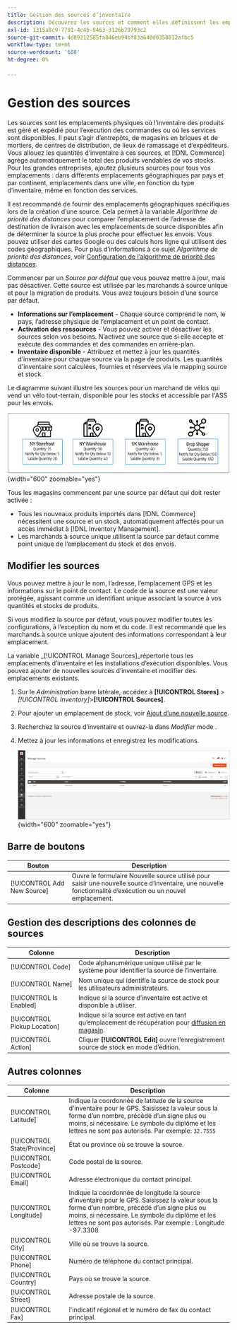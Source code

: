 ```yaml
---
title: Gestion des sources d’inventaire
description: Découvrez les sources et comment elles définissent les emplacements physiques où l’inventaire des produits est géré et expédié pour l’exécution des commandes, ou où les services sont disponibles.
exl-id: 1315a8c9-7791-4c4b-9463-3126b79793c2
source-git-commit: 4d89212585fa846eb94bf83a640d0358812afbc5
workflow-type: tm+mt
source-wordcount: '688'
ht-degree: 0%

---
```


# Gestion des sources

Les sources sont les emplacements physiques où l’inventaire des produits est géré et expédié pour l’exécution des commandes ou où les services sont disponibles. Il peut s’agir d’entrepôts, de magasins en briques et de mortiers, de centres de distribution, de lieux de ramassage et d’expéditeurs. Vous allouez les quantités d’inventaire à ces sources, et [!DNL Commerce] agrège automatiquement le total des produits vendables de vos stocks. Pour les grandes entreprises, ajoutez plusieurs sources pour tous vos emplacements : dans différents emplacements géographiques par pays et par continent, emplacements dans une ville, en fonction du type d’inventaire, même en fonction des services.

Il est recommandé de fournir des emplacements géographiques spécifiques lors de la création d’une source. Cela permet à la variable _Algorithme de priorité des distances_ pour comparer l’emplacement de l’adresse de destination de livraison avec les emplacements de source disponibles afin de déterminer la source la plus proche pour effectuer les envois. Vous pouvez utiliser des cartes Google ou des calculs hors ligne qui utilisent des codes géographiques. Pour plus d’informations à ce sujet _Algorithme de priorité des distances_, voir [Configuration de l’algorithme de priorité des distances](distance-priority-algorithm.md).

Commencer par un _Source par défaut_ que vous pouvez mettre à jour, mais pas désactiver. Cette source est utilisée par les marchands à source unique et pour la migration de produits. Vous avez toujours besoin d’une source par défaut.

- **Informations sur l’emplacement** - Chaque source comprend le nom, le pays, l’adresse physique de l’emplacement et un point de contact.
- **Activation des ressources** - Vous pouvez activer et désactiver les sources selon vos besoins. N’activez une source que si elle accepte et exécute des commandes et des commandes en arrière-plan.
- **Inventaire disponible** - Attribuez et mettez à jour les quantités d’inventaire pour chaque source via la page de produits. Les quantités d&#39;inventaire sont calculées, fournies et réservées via le mapping source et stock.

Le diagramme suivant illustre les sources pour un marchand de vélos qui vend un vélo tout-terrain, disponible pour les stocks et accessible par l&#39;ASS pour les envois.

![Schéma des sources d’exemple](assets/diagram-sources.png){width="600" zoomable="yes"}

Tous les magasins commencent par une source par défaut qui doit rester activée :

- Tous les nouveaux produits importés dans [!DNL Commerce] nécessitent une source et un stock, automatiquement affectés pour un accès immédiat à [!DNL Inventory Management].
- Les marchands à source unique utilisent la source par défaut comme point unique de l’emplacement du stock et des envois.

## Modifier les sources

Vous pouvez mettre à jour le nom, l’adresse, l’emplacement GPS et les informations sur le point de contact. Le code de la source est une valeur protégée, agissant comme un identifiant unique associant la source à vos quantités et stocks de produits.

Si vous modifiez la source par défaut, vous pouvez modifier toutes les configurations, à l’exception du nom et du code. Il est recommandé que les marchands à source unique ajoutent des informations correspondant à leur emplacement.

La variable _[!UICONTROL Manage Sources]_répertorie tous les emplacements d’inventaire et les installations d’exécution disponibles. Vous pouvez ajouter de nouvelles sources d’inventaire et modifier des emplacements existants.

1. Sur le _Administration_ barre latérale, accédez à **[!UICONTROL Stores]** > _[!UICONTROL Inventory]_>**[!UICONTROL Sources]**.

1. Pour ajouter un emplacement de stock, voir [Ajout d’une nouvelle source](sources-add.md).

1. Recherchez la source d’inventaire et ouvrez-la dans _Modifier_ mode .

1. Mettez à jour les informations et enregistrez les modifications.

   ![Gérer les sources](assets/inventory-sources.png){width="600" zoomable="yes"}

## Barre de boutons

| Bouton | Description |
|--|--|
| [!UICONTROL Add New Source] | Ouvre le formulaire Nouvelle source utilisé pour saisir une nouvelle source d’inventaire, une nouvelle fonctionnalité d’exécution ou un nouvel emplacement. |

## Gestion des descriptions des colonnes de sources

| Colonne | Description |
|--|--|
| [!UICONTROL Code] | Code alphanumérique unique utilisé par le système pour identifier la source de l’inventaire. |
| [!UICONTROL Name] | Nom unique qui identifie la source de stock pour les utilisateurs administrateurs. |
| [!UICONTROL Is Enabled] | Indique si la source d’inventaire est active et disponible à utiliser. |
| [!UICONTROL Pickup Location] | Indique si la source est active en tant qu’emplacement de récupération pour [diffusion en magasin](../stores-purchase/shipping-in-store-delivery.md). |
| [!UICONTROL Action] | Cliquer **[!UICONTROL Edit]** ouvre l’enregistrement source de stock en mode d’édition. |

## Autres colonnes

| Colonne | Description |
|--- |--- |
| [!UICONTROL Latitude] | Indique la coordonnée de latitude de la source d’inventaire pour le GPS. Saisissez la valeur sous la forme d’un nombre, précédé d’un signe plus ou moins, si nécessaire. Le symbole du diplôme et les lettres ne sont pas autorisés. Par exemple: `32.7555` |
| [!UICONTROL State/Province] | État ou province où se trouve la source. |
| [!UICONTROL Postcode] | Code postal de la source. |
| [!UICONTROL Email] | Adresse électronique du contact principal. |
| [!UICONTROL Longitude] | Indique la coordonnée de longitude la source d’inventaire pour le GPS. Saisissez la valeur sous la forme d’un nombre, précédé d’un signe plus ou moins, si nécessaire. Le symbole du diplôme et les lettres ne sont pas autorisés. Par exemple : Longitude -97.3308 |
| [!UICONTROL City] | Ville où se trouve la source. |
| [!UICONTROL Phone] | Numéro de téléphone du contact principal. |
| [!UICONTROL Country] | Pays où se trouve la source. |
| [!UICONTROL Street] | Adresse postale de la source. |
| [!UICONTROL Fax] | l&#39;indicatif régional et le numéro de fax du contact principal. |
